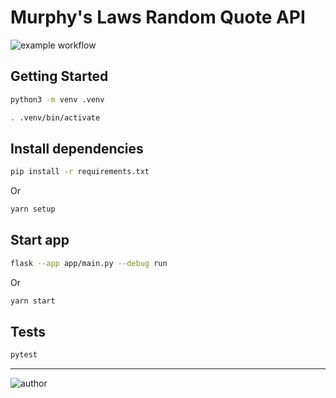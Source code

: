 # Murphy's Laws Random Quote API

![example workflow](https://github.com/iamgnlc/flask-murphy-api/actions/workflows/ci-cd.yml/badge.svg)

## Getting Started

```sh
python3 -m venv .venv

. .venv/bin/activate
```

## Install dependencies

```sh
pip install -r requirements.txt
```

Or

```sh
yarn setup
```

## Start app

```sh
flask --app app/main.py --debug run
```

Or

```sh
yarn start
```

## Tests

```sh
pytest
```

---

![author](https://img.shields.io/badge/author-iamgnlc-blueviolet)
